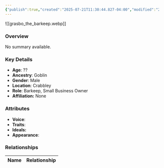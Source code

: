 ```yaml
---
{"publish":true,"created":"2025-07-21T11:30:44.827-04:00","modified":"2025-07-25T11:36:48.624-04:00","published":"2025-07-25T11:36:48.624-04:00","cssclasses":"","Age":"??","Ancestry":"Goblin","Gender":"Male","Location":["Crabbley"],"Role":["Barkeep, Small Business Owner"],"Affiliation":["None"],"Appearances":[]}
---
```



![[grasbo_the_barkeep.webp]]

### Overview
No summary available.

### Key Details
- **Age**: ??
- **Ancestry**: Goblin
- **Gender**: Male
- **Location**: Crabbley
- **Role**: Barkeep, Small Business Owner
- **Affiliation:** None

### Attributes
- **Voice**: 
- **Traits**: 
- **Ideals:** 
- **Appearance**:

### Relationships

| Name  | Relationship |
| ----- | ------------ |
